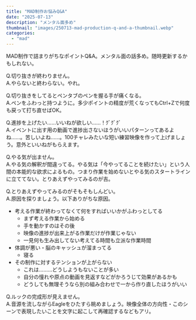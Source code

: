 ```yaml
---
title: "MAD制作お悩みQ&A"
date: "2025-07-13"
description: "メンタル面多め"
thumbnail: "images/250713-mad-production-q-and-a-thumbnail.webp"
categories: 
  - "mad"
---
```


MAD制作で詰まりがちなポイントQ&A。メンタル面の話多め。随時更新するかもしれない。

<!--more-->

Q.切り抜きが終わりません。  
A.やらないと終わらない。やれ。

Q.切り抜きをしてるとペンタブのペンを握る手が痛くなる。  
A.ペンをふわっと持つように。多少ポイントの精度が荒くなってもCtrl+Zで何度も戻って打ち直せばOK。

Q.進捗を上げたい……いいねが欲しい……！ｸﾞｸﾞｸﾞ  
A.イベントに出す用の動画で進捗出さないほうがいいパターンってあるよね……。苦しいよね……。100チャレみたいな短い練習映像を作って上げましょう。意外といいねがもらえます。

Q.やる気が出ません。  
A.やる気の解釈が間違ってる。やる気は「今やってることを続けたい」という人間の本能的な欲求によるもの。つまり作業を始めないとやる気のスタートラインに立ててない。とりあえずやってみるのが吉。

Q.とりあえずやってみるのがそもそもしんどい。  
A.原因を探りましょう。以下ありがちな原因。

- 考える作業が終わってなくて何をすればいいかがふわっとしてる
  - まず考える作業から始める
  - 手を動かすのはその後
  - 映像の進捗が出来上がる作業だけが作業じゃない
  - 一見何も生み出してない考えてる時間も立派な作業時間
- 体調が悪い・脳のキャッシュが溜まってる
  - 寝る
- その制作に対するテンションが上がらない
  - これは………どうしようもないことが多い
  - 自分の憧れや原点の動画を見返すなどがかろうじて効果があるかも
  - どうしても無理そうなら別の組み合わせで一から作り直したほうがいい

Q.ルックの完成形が見えません。  
A.音源を流しながらEagleをひたすら眺めましょう。映像全体の方向性・このシーンで表現したいことを文字に起こして再確認するなどもアリ。